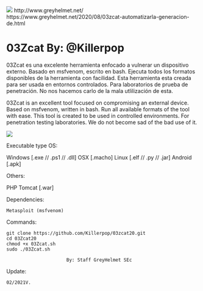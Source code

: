 <img src="https://1.bp.blogspot.com/-lV0q_RogHz0/XyhioZEr6yI/AAAAAAAACog/aUBE3KRem1IA3y03-I5sYSLCWA_ZsHJcwCLcBGAsYHQ/s640/dfbcbdf.png" />
http://www.greyhelmet.net/   https://www.greyhelmet.net/2020/08/03zcat-automatizarla-generacion-de.html

# 03Zcat By: @Killerpop


03Zcat es una excelente herramienta enfocado a vulnerar un dispositivo externo.
Basado en msfvenom, escrito en bash. Ejecuta todos los formatos disponibles de la herramienta con facilidad.
Esta herramienta esta creada para ser usada en entornos controlados. Para laboratorios de prueba de penetración. 
No nos hacemos carlo de la mala utlilización de esta.




03Zcat is an excellent tool focused on compromising an external device.
Based on msfvenom, written in bash. Run all available formats of the tool with ease.
This tool is created to be used in controlled environments. For penetration testing laboratories.
We do not become sad of the bad use of it.


<img src="https://1.bp.blogspot.com/-vBsljEl0eRk/Xy2aWqnPcFI/AAAAAAAACsE/XYvXGlek_as-fYO88RBzNonEMlZ_KHbOACLcBGAsYHQ/s1090/03zcat.png" />


Executable type
OS:

Windows [.exe // .ps1 // .dll]
OSX [.macho]
Linux [.elf // .py // .jar]
Android  [.apk]


Others:

PHP
Tomcat [.war]



Dependencies:

	Metasploit (msfvenom)

Commands:

	git clone https://github.com/Killerpop/03zcat20.git
	cd 03Zcat20
	chmod +x 03Zcat.sh
	sudo ./03Zcat.sh

                          By: Staff GreyHelmet SEc
                          
Update:

    02/2021V.
